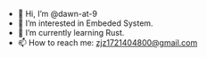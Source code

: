 - 👋 Hi, I’m @dawn-at-9
- 👀 I’m interested in Embeded System.
- 🌱 I’m currently learning Rust.
- 📫 How to reach me: zjz1721404800@gmail.com

